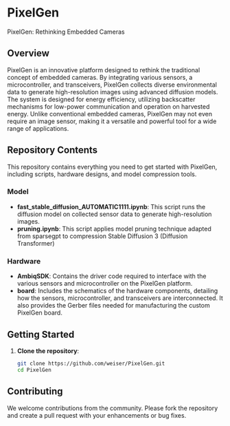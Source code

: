 # PixelGen
PixelGen: Rethinking Embedded Cameras

## Overview
PixelGen is an innovative platform designed to rethink the traditional concept of embedded cameras. By integrating various sensors, a microcontroller, and transceivers, PixelGen collects diverse environmental data to generate high-resolution images using advanced diffusion models. The system is designed for energy efficiency, utilizing backscatter mechanisms for low-power communication and operation on harvested energy. Unlike conventional embedded cameras, PixelGen may not even require an image sensor, making it a versatile and powerful tool for a wide range of applications.

## Repository Contents
This repository contains everything you need to get started with PixelGen, including scripts, hardware designs, and model compression tools.

### Model
- **fast_stable_diffusion_AUTOMATIC1111.ipynb**: This script runs the diffusion model on collected sensor data to generate high-resolution images.
- **pruning.ipynb**: This script applies model pruning technique adapted from sparsegpt to compression Stable Diffusion 3 (Diffusion Transformer)
### Hardware
- **AmbiqSDK**: Contains the driver code required to interface with the various sensors and microcontroller on the PixelGen platform.
- **board**: Includes the schematics of the hardware components, detailing how the sensors, microcontroller, and transceivers are interconnected. It also provides the Gerber files needed for manufacturing the custom PixelGen board.

## Getting Started
1. **Clone the repository**: 
   ```bash
   git clone https://github.com/weiser/PixelGen.git
   cd PixelGen
   ```

## Contributing
We welcome contributions from the community. Please fork the repository and create a pull request with your enhancements or bug fixes.